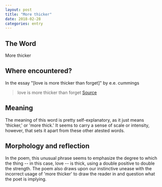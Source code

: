 ```yaml
---
layout: post
title: "More thicker"
date: 2018-02-28
categories: entry
---
```

## The Word
More thicker

## Where encountered?
In the essay "[love is more thicker than forget]" by e.e. cummings

> love is more thicker than forget
[Source](https://www.poetryfoundation.org/poetrymagazine/poems/22224/love-is-more-thicker-than-forget)

## Meaning
The meaning of this word is pretty self-explanatory, as it just means 'thicker,' or 'more thick.' It seems to carry a 
sense of scale or intensity, however, that sets it apart from these other atested words.

## Morphology and reflection
In the poem, this unusual phrase seems to emphasize the degree to which the thing -- in this case, love -- is thick, using a double positive to double the strength. The poem also draws upon our instinctive unease with the incorrect usage of 'more thicker' to draw the reader in and question what the poet is implying.
